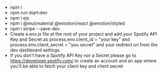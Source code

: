 - npm i
- npm run start:dev
- npm i ejs
- npm i @mui/material @emotion/react @emotion/styled
- npm i stripe --save-dev
- Create a env.js file at the root of your project and add your Spotify API Key and Secret as process.env.client_id = "your key" and process.env.client_secret = "you secret" and your redirect uri from the dev dashboard settings.
- If you don't have a Spotify API Key nor a Secret please go to https://developer.spotify.com/ to create an account and an app where you'll be able to fetch your client key and client secret